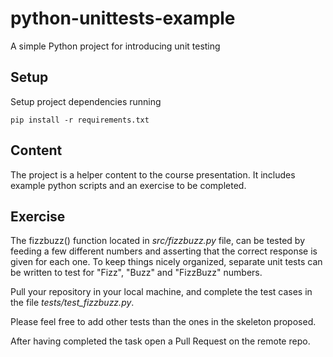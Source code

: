# python-unittests-example

A simple Python project for introducing unit testing

## Setup

Setup project dependencies running

````pip install -r requirements.txt````


## Content

The project is a helper content to the course presentation. 
It includes example python scripts and an exercise to be completed.


## Exercise

The fizzbuzz() function located in _src/fizzbuzz.py_ file, can be tested by feeding a few different numbers and asserting that the correct response is given for each one. To keep things nicely organized, separate unit tests can be written to test for "Fizz", "Buzz" and "FizzBuzz" numbers.

Pull your repository in your local machine, and complete the test cases in the file _tests/test_fizzbuzz.py_.

Please feel free to add other tests than the ones in the skeleton proposed.

After having completed the task open a Pull Request on the remote repo.

